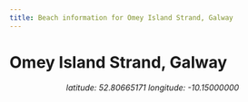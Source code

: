 ```yaml
---
title: Beach information for Omey Island Strand, Galway
---
```

# Omey Island Strand, Galway 

<div align="center"><i>latitude: 52.80665171 longitude: -10.15000000</i></div>